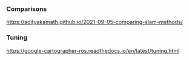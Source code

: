### Comparisons
https://adityakamath.github.io/2021-09-05-comparing-slam-methods/
### Tuning
https://google-cartographer-ros.readthedocs.io/en/latest/tuning.html